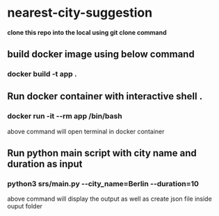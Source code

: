 # nearest-city-suggestion

#### clone this repo into the local using git clone command

## build docker image using below command
### docker build -t app .

## Run docker container with interactive shell .
### docker run -it --rm app /bin/bash
above command will open terminal in docker container

## Run python main script with city name and duration as input
### python3 srs/main.py --city_name=Berlin --duration=10

above command will display the output as well as create json file inside ouput folder

